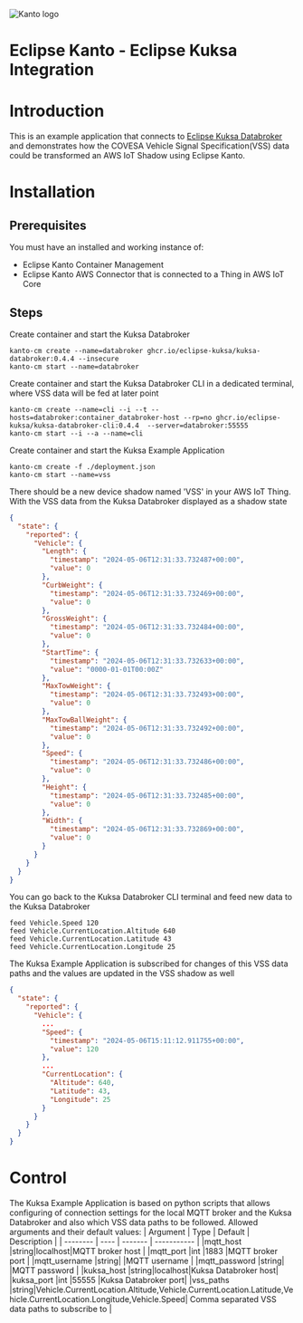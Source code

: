 ![Kanto logo](https://github.com/eclipse-kanto/kanto/raw/main/logo/kanto.svg)

# Eclipse Kanto - Eclipse Kuksa Integration

# Introduction

This is an example application that connects to [Eclipse Kuksa Databroker](https://github.com/eclipse-kuksa/kuksa-databroker) and demonstrates how the COVESA Vehicle Signal Specification(VSS) data could be transformed an AWS IoT Shadow using Eclipse Kanto.

# Installation

## Prerequisites
You must have an installed and working instance of:
* Eclipse Kanto Container Management
* Eclipse Kanto AWS Connector that is connected to a Thing in AWS IoT Core

## Steps
Create  container and start the Kuksa Databroker
```shell
kanto-cm create --name=databroker ghcr.io/eclipse-kuksa/kuksa-databroker:0.4.4 --insecure
kanto-cm start --name=databroker
```

Create container and start the Kuksa Databroker CLI in a dedicated terminal, where VSS data will be fed at later point
```shell
kanto-cm create --name=cli --i --t --hosts=databroker:container_databroker-host --rp=no ghcr.io/eclipse-kuksa/kuksa-databroker-cli:0.4.4  --server=databroker:55555
kanto-cm start --i --a --name=cli
```

Create container and start the Kuksa Example Application
```shell
kanto-cm create -f ./deployment.json
kanto-cm start --name=vss
```

There should be a new device shadow named 'VSS' in your AWS IoT Thing. With the VSS data from the Kuksa Databroker displayed as a shadow state
```json
{
  "state": {
    "reported": {
      "Vehicle": {
        "Length": {
          "timestamp": "2024-05-06T12:31:33.732487+00:00",
          "value": 0
        },
        "CurbWeight": {
          "timestamp": "2024-05-06T12:31:33.732469+00:00",
          "value": 0
        },
        "GrossWeight": {
          "timestamp": "2024-05-06T12:31:33.732484+00:00",
          "value": 0
        },
        "StartTime": {
          "timestamp": "2024-05-06T12:31:33.732633+00:00",
          "value": "0000-01-01T00:00Z"
        },
        "MaxTowWeight": {
          "timestamp": "2024-05-06T12:31:33.732493+00:00",
          "value": 0
        },
        "MaxTowBallWeight": {
          "timestamp": "2024-05-06T12:31:33.732492+00:00",
          "value": 0
        },
        "Speed": {
          "timestamp": "2024-05-06T12:31:33.732486+00:00",
          "value": 0
        },
        "Height": {
          "timestamp": "2024-05-06T12:31:33.732485+00:00",
          "value": 0
        },
        "Width": {
          "timestamp": "2024-05-06T12:31:33.732869+00:00",
          "value": 0
        }
      }
    }
  }
}
```

You can go back to the Kuksa Databroker CLI terminal and feed new data to the Kuksa Databroker
```shell
feed Vehicle.Speed 120
feed Vehicle.CurrentLocation.Altitude 640
feed Vehicle.CurrentLocation.Latitude 43
feed Vehicle.CurrentLocation.Longitude 25
```

The Kuksa Example Application is subscribed for changes of this VSS data paths and the values are updated in the VSS shadow as well
```json
{
  "state": {
    "reported": {
      "Vehicle": {
        ...
        "Speed": {
          "timestamp": "2024-05-06T15:11:12.911755+00:00",
          "value": 120
        },
        ...
        "CurrentLocation": {
          "Altitude": 640,
          "Latitude": 43,
          "Longitude": 25
        }
      }
    }
  }
}
```

# Control
The Kuksa Example Application is based on python scripts that allows configuring of connection settings for the local MQTT broker and the Kuksa Databroker and also which VSS data paths to be followed. Allowed arguments and their default values:
| Argument     | Type | Default |     Description     |
| --------     | ---- | ------- |     -----------     |
|mqtt_host     |string|localhost|MQTT broker host     |
|mqtt_port     |int   |1883     |MQTT broker port     |
|mqtt_username |string|         |MQTT username        |
|mqtt_password |string|         |MQTT password        |
|kuksa_host    |string|localhost|Kuksa Databroker host|
|kuksa_port    |int   |55555    |Kuksa Databroker port|
|vss_paths     |string|Vehicle.CurrentLocation.Altitude,Vehicle.CurrentLocation.Latitude,Vehicle.CurrentLocation.Longitude,Vehicle.Speed| Comma separated VSS data paths to subscribe to |